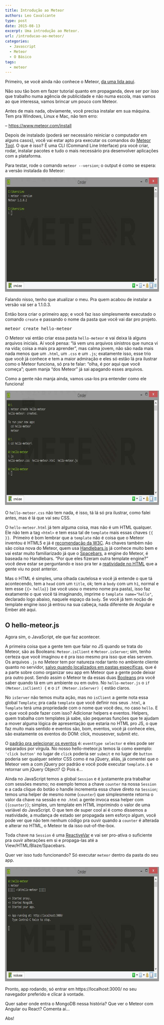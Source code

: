 ```yaml
---
title: Introdução ao Meteor
authors: Leo Cavalcante
type: post
date: 2015-08-13
excerpt: Uma introdução ao Meteor.
url: /introducao-ao-meteor/
categories:
  - Javascript
  - Meteor
  - O Básico
tags:
  - meteor
---
```


Primeiro, se você ainda não conhece o Meteor, <a href="https://tableless.com.br/apresentando-meteor/" target="_blank">da uma lida aqui</a>.

Não sou tão bom em fazer tutorial quanto em propaganda, deve ser por isso que trabalho numa agência de publicidade e não numa escola, mas vamos ao que interessa, vamos brincar um pouco com Meteor.

Antes de mais nada, obviamente, você precisa instalar em sua máquina. Tem pra Windows, Linux e Mac, não tem erro:
  
&#8211; <a href="https://www.meteor.com/install" target="_blank">https://www.meteor.com/install</a>

Depois de instalado (poderá ser necessário reiniciar o computador em alguns casos), você vai estar apto pra executar os comandos do <a href="https://www.meteor.com/tool" target="_blank">Meteor Tool</a>. O que é isso? É uma CLI (Command Line Interface) pra você criar, rodar, instalar pacotes e tudo o mais necessário pra desenvolver aplicações com a plataforma.

Para testar, rode o comando `meteor --version`; o output é como se espera: a versão instalada do Meteor:

[<img class="alignnone size-full wp-image-50696" src="https://raw.githubusercontent.com/diegoeis/tableless-static-images/master/2015/08/meter-version.jpg" alt="meter--version" width="805" height="373" />][1]

Falando nisso, tenho que atualizar o meu. Pra quem acabou de instalar a versão vai ser a 1.1.0.3.

Então bora criar o primeiro app; e você faz isso simplesmente executado o comando `create` e passando o nome da pasta que você vai dar pro projeto.

<pre class="lang-bash">meteor create hello-meteor</pre>

O Meteor vai então criar essa pasta `hello-meteor` e vai deixa lá alguns arquivos iniciais. Aí você pensa: &#8220;lá vem uns arquivos sinistros que nunca vi na vida; coisa a mais pra aprender&#8221;, mas calma jovem, não são nada mais nada menos que um `.html`, um `.css` e um `.js`; exatamente isso, esse trio que você já conhece e tem a maior admiração e eles só estão lá pra ilustrar como o Meteor funciona, só pra te falar: &#8220;olha, é por aqui que você começa&#8221;; quem manja &#8220;dos Meteor&#8221; já sai apagando esses arquivos.

Como a gente não manja ainda, vamos usa-los pra entender como ele funciona!

[<img class="alignnone size-full wp-image-50701" src="https://raw.githubusercontent.com/diegoeis/tableless-static-images/master/2015/08/hellometeor.jpg" alt="hellometeor" width="805" height="373" />][2]

O `hello-meteor.css` não tem nada, é isso, tá lá só pra ilustrar, como falei antes, mas é lá que vai seu CSS.

O `hello-meteor.html` já tem alguma coisa, mas não é um HTML qualquer. Ele não tem a tag `<html>` e tem essa tal de `template` mais essas chaves `{{ }}`.  Primeiro é bom lembrar que a `template` não é coisa que o Meteor inventou é HTML5 e já é [recomendação da W3C](https://www.w3.org/TR/html5/scripting-1.html#the-template-element). As chaves também não são coisa nova do Meteor, quem usa [Handlebars.js](https://handlebarsjs.com/) já conhece muito bem e vai estar muito familiarizado já que o [Spacebars](https://atmospherejs.com/meteor/spacebars), a engine do Meteor, é baseada no Handlebars. &#8220;Por que eles fizeram outra template engine?&#8221; você deve estar se perguntando e isso pra ter a [reatividade no HTML](https://docs.meteor.com/#/full/livehtmltemplates) que a gente viu no post anterior.

Mas o HTML é simples, uma olhada cautelosa e você já entende o que tá acontecendo, tem a `head` com um `title`, ok; tem a `body` com um `h1`, normal e tem esse `{{> hello}}` (se você usou o mesmo nome pra pasta), isso faz exatamente o que você tá imaginando, imprime o `template name="hello"`, declarado logo abaixo, naquele espaço da `body`. Se você já tem noção de template engine isso já entrou na sua cabeça, nada diferente de Angular e Ember até aqui.

## O hello-meteor.js

Agora sim, o JavaScript, ele que faz acontecer.

A primeira coisa que a gente tem que falar no JS quando se trata do Meteor, são as Booleans: `Meteor.isClient` e `Meteor.isServer`; sim, tenho certeza que você imaginou e é pra isso mesmo pra isso que elas servem. Os arquivos `.js` no Meteor tem por natureza rodar tanto no ambiente cliente quanto no servidor, <a href="https://docs.meteor.com/#/full/structuringyourapp" target="_blank">salvo quando localizados em pastas específicas</a>, que é a parte sobre como organizar seu app em Meteor que a gente pode deixar pra outro post. Sendo assim o Meteor te da essas duas <a href="https://developer.mozilla.org/en-US/docs/Web/JavaScript/Reference/Global_Objects/Boolean" target="_blank">Booleans</a> pra você saber quando tá em um ambiente ou em outro. No `hello-meteor.js` o `if (Meteor.isClient) {` e o `if (Meteor.isServer) {` estão claros.

No `isServer` não temos muita ação, mas no `isClient` a gente nota essa global `Template`; pra cada `template` que você definir nos seus `.html`, a `Template` terá uma propriedade com o nome que você deu, no caso `hello`. E o que você pode fazer com isso? Adicionar helpers e eventos. Helpers, quem trabalha com templates já sabe, são pequenas funções que te ajudam a mover alguma lógica de apresentação que estaria no HTML pro JS, o que faz muito mais sentido e eventos são, bom, eventos, você já conhece eles, são exatamente os eventos do DOM: click, mouseover, submit etc.

O <a href="https://docs.meteor.com/#/full/eventmaps" target="_blank">padrão pra selecionar os eventos</a> é: `eventtype selector` e eles pode ser separados por vírgula. No nosso hello-meteor.js temos lá como exemplo: `'click button'` no lugar de `click` poderia ser `submit` e no lugar de `button` poderia ser qualquer seletor CSS como é na jQuery, aliás, já comentei que o Meteor vem a com jQuery por padrão e você pode executar `template.$` e retornar um jQuery Object? 😉 Pois é&#8230;

Ainda no JavaScript temos a global `Session` e é justamente pra trabalhar com sessões mesmo; no exemplo temos a chave `counter` na nossa `Session` e a cada clique do botão o handle incrementa essa chave direto na `Session`; temos uma helper de mesmo nome (`counter`) que simplesmente retorna o valor da chave na sessão e no `.html` a gente invoca essa helper com `{{counter}}`; simples, um template em HTML imprimindo o valor de uma variável do JavaScript. O que tem de super cool aí é como dissemos a reatividade, a mudança de estado ser propagada sem esforço algum, você pode ver que não tem nenhum código pra ouvir quando a `counter` é alterada e alterar no HTML, o Meteor te da isso out-of-the-box.

Toda chave na `Session` é uma <a href="https://docs.meteor.com/#/full/reactivevar" target="_blank">ReactiveVar</a> e vai ser pro-ativa o suficiente pra ouvir alterações em si e propaga-las até a View/HTML/Blaze/Spacebars.

Quer ver isso tudo funcionando? Só executar `meteor` dentro da pasta do seu app.

[<img class="alignnone size-full wp-image-50707" src="https://raw.githubusercontent.com/diegoeis/tableless-static-images/master/2015/08/runnnign.jpg" alt="running" width="805" height="373" />][3]

Pronto, app rodando, só entrar em https://localhost:3000/ no seu navegador preferido e clicar à vontade.

Quer saber onde entra o MongoDB nessa história? Que ver o Meteor com Angular ou React? Comenta aí&#8230;

Abs!

 [1]: https://raw.githubusercontent.com/diegoeis/tableless-static-images/master/2015/08/meter-version.jpg
 [2]: https://raw.githubusercontent.com/diegoeis/tableless-static-images/master/2015/08/hellometeor.jpg
 [3]: https://raw.githubusercontent.com/diegoeis/tableless-static-images/master/2015/08/runnnign.jpg